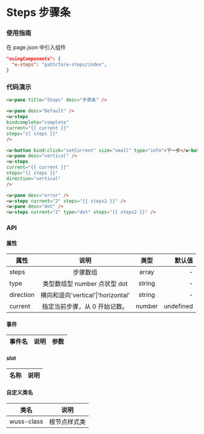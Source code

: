 # Steps 步骤条

### 使用指南

在 page.json 中引入组件

```json
"usingComponents": {
  "w-steps": "path/to/w-steps/index",
}
```

### 代码演示

```html
<w-pane title="Steps" desc="步骤条" />

<w-pane desc="Default" />
<w-steps
bindcomplete="complete"
current="{{ current }}"
steps="{{ steps }}"
/>

<w-button bind:click="setCurrent" size="small" type="info">下一步</w-button>
<w-pane desc="vertical" />
<w-steps
current="{{ current }}"
steps="{{ steps }}"
direction="vertical"
/>

<w-pane desc="error" />
<w-steps current="2" steps="{{ steps2 }}" />
<w-pane desc="dot" />
<w-steps current="2" type="dot" steps="{{ steps2 }}" />
```

### API

#### 属性

| 属性      |                说明                |  类型  |    默认值 |
| --------- | :--------------------------------: | :----: | --------: |
| steps     |              步骤数组              | array  |         - |
| type      |    类型数组型 number 点状型 dot    | string |         - |
| direction | 横向和竖向'vertical'\|'horizontal' | string |         - |
| current   |   指定当前步骤，从 0 开始记数。    | number | undefined |

#### 事件

| 事件名 | 说明 | 参数 |
| ------ | ---- | ---- |


#### slot

| 名称 | 说明 |
| ---- | ---- |


#### 自定义类名

| 类名       | 说明         |
| ---------- | ------------ |
| wuss-class | 根节点样式类 |
